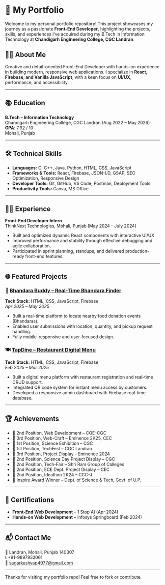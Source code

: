 
# 💼 My Portfolio 

Welcome to my personal portfolio repository! This project showcases my journey as a passionate **Front-End Developer**, highlighting the projects, skills, and experiences I've acquired during my B.Tech in Information Technology at **Chandigarh Engineering College, CGC Landran**.

## 👨‍💻 About Me

Creative and detail-oriented Front-End Developer with hands-on experience in building modern, responsive web applications. I specialize in **React, Firebase, and Vanilla JavaScript**, with a keen focus on **UI/UX**, performance, and accessibility.

---

## 📚 Education

**B.Tech – Information Technology**  
Chandigarh Engineering College, CGC Landran (Aug 2022 – May 2026)  
**GPA**: 7.92 / 10  
Mohali, Punjab

---

## 🛠 Technical Skills

- **Languages:** C, C++, Java, Python, HTML, CSS, JavaScript  
- **Frameworks & Tools:** React, Firebase, JSON-LD, GSAP, SEO Optimization, Responsive Design  
- **Developer Tools:** Git, GitHub, VS Code, Postman, Deployment Tools  
- **Productivity Tools:** Canva, MS Office

---

## 👨‍💼 Experience

**Front-End Developer Intern**  
ThinkNext Technologies, Mohali, Punjab (May 2024 – July 2024)

- Built and optimized dynamic React components with interactive UI/UX.
- Improved performance and stability through effective debugging and agile collaboration.
- Participated in sprint planning, standups, and delivered production-ready front-end features.

---

## 🌐 Featured Projects

### 🥣 [Bhandara Buddy – Real-Time Bhandara Finder](#)  
**Tech Stack:** HTML, CSS, JavaScript, Firebase  
_Apr 2025 – May 2025_

- Built a real-time platform to locate nearby food donation events (Bhandaras).
- Enabled user submissions with location, quantity, and pickup request handling.
- Fully mobile-responsive and user-focused design.

### 🍽️ [TapDine – Restaurant Digital Menu](#)  
**Tech Stack:** HTML, CSS, JavaScript, Firebase  
_Feb 2025 – Mar 2025_

- Built a digital menu platform with restaurant registration and real-time CRUD support.
- Integrated QR code system for instant menu access by customers.
- Developed a responsive admin dashboard with Firebase real-time database.

---

## 🏆 Achievements

- 🥈 2nd Position, Web Development – COE-CGC  
- 🥉 3rd Position, Web-Craft – Eminence 2K25, CEC  
- 🥇 1st Position, Science Exhibition – CGC  
- 🥇 1st Position, TechFest – CGC Landran  
- 🥉 3rd Position, Project Display – Eminence 2024  
- 🥈 2nd Position, Science Day Project Display – CGC  
- 🥈 2nd Position, Tech-Fair – Shri Ram Group of Colleges  
- 🥈 2nd Position, ECE Dept. Project Display – CEC  
- 🥈 2nd Position, Ideathon 2K24 – CGC-J  
- 🏅 Inspire Award Winner – Dept. of Science & Tech, Govt. of U.P.

---

## 📜 Certifications

- **Front-End Web Development** – 1 Stop AI (Apr 2024)  
- **Hands-on Web Development** – Infosys Springboard (Feb 2024)

---



## 📬 Contact Me

📍 Landran, Mohali, Punjab 140307  
📞 +91-9897932061  
📧 [sagarkashyap4977@gmail.com](mailto:sagarkashyap4977@gmail.com)

---

Thanks for visiting my portfolio repo! Feel free to fork or contribute.
